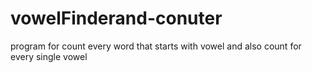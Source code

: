 # vowelFinderand-conuter
program for count every word that starts with vowel and also count for every single vowel
